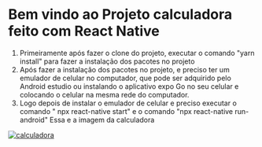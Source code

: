 # Bem vindo ao Projeto calculadora feito com React Native
1. Primeiramente após fazer o clone do projeto, executar o comando "yarn install" para fazer a instalação dos pacotes no projeto
2. Após fazer a instalação dos pacotes no projeto, e preciso ter um emulador de celular no computador, que pode ser adquirido pelo Android estudio ou instalando o aplicativo expo Go no seu celular e colocando o celular na mesma rede do computador.
3. Logo depois de instalar o emulador de celular e preciso executar o comando "  npx react-native start" e o comando "npx react-native run-android" 
					Essa e a imagem da calculadora

<a href="https://imgbb.com/"><img src="https://i.ibb.co/Df57Zzg/calculadora.png" alt="calculadora" border="0"></a>


